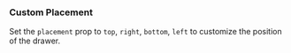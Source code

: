 ### Custom Placement

Set the `placement` prop to `top`, `right`, `bottom`, `left` to customize the position of the drawer.
